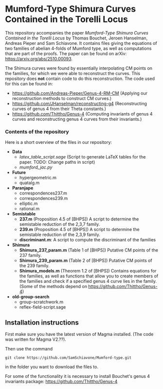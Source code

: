 
# Mumford-Type Shimura Curves Contained in the Torelli Locus
This repository accompanies the paper *Mumford-Type Shimura Curves Contained in the Torelli Locus* by Thomas Bouchet, Jeroen Hanselman, Andreas Pieper and Sam Schiavone.  It contains files giving the equations of two families of abelian 4-folds of Mumford type, as well as computations that are part of the proofs. The paper can be found on arXiv: https://arxiv.org/abs/2510.00093.

The Shimura curves were found by essentially interpolating CM points on the families, for which we were able to reconstruct the curves. This repository does **not** contain code to do this reconstruction. The code used for this can be found in:

 - https://github.com/Andreas-Pieper/Genus-4-RM-CM (Applying our reconstruction methods to construct CM curves.)
 - https://github.com/JHanselman/reconstructing-g4 (Reconstructing curves of genus 4 from their Theta constants.)
 - https://github.com/Thittho/Genus-4 (Computing invariants of genus 4 curves and reconstructing genus 4 curves from their invariants.)


### Contents of the repository

Here is a short overview of the files in our repository:

 - **Data**
	 - *latex_table_script.sage* (Script to generate LaTeX tables for the paper. TODO: Change paths in script)
	 - *mumford_jac.py*
- **Future** 
	- hypergeometric.m
	- quatalg.m
- **Paranjape**
	- correspondences237.m
	- correspondences239.m
	- elliptic.m
	- rational.m
- **Semistable**
   	- **237.m** (Proposition 4.5 of [BHPS]) A script to determine the semistable reduction of the 2,3,7 family.
	- **239.m** (Proposition 4.5 of [BHPS]) A script to determine the semistable reduction of the 2,3,9 family.
	- **discriminant.m**: A script to compute the discriminant of the families
- **Shimura**
	- **Shimura_237_param.m** (Table 1 of [BHPS]) Putative CM points of the 237 family.
	- **Shimura_239_param.m** (Table 2 of [BHPS]) Putative CM points of the 239 family.
	- **Shimura_models.m** (Theorem 1.2 of [BHPS]) Contains equations for the families, as well as functions that allow you to create members of the families and check if a specified genus 4 curve lies in the family. (Some of the methods depend on https://github.com/Thittho/Genus-4)
- **old-group-search**
	- group-scratchwork.m
	- reflex-field-script.sage

## Installation instructions

First make sure you have the latest version of Magma installed. (The code was written for Magma V2.??).

Then use the command
```
git clone https://github.com/SamSchiavone/Mumford-type.git
```

in the folder you want to download the files to.

For some of the functionality it is necessary to install Bouchet's genus 4 invariants package: https://github.com/Thittho/Genus-4
